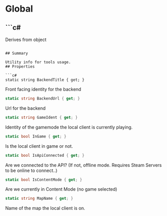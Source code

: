 # Global

## ```c#
Derives from object
```

## Summary

Utility info for tools usage.
## Properties

```c#
static string BackendTitle { get; } 
```
Front facing identity for the backend
```c#
static string BackendUrl { get; } 
```
Url for the backend
```c#
static string GameIdent { get; } 
```
Identity of the gamemode the local client is currently playing.
```c#
static bool InGame { get; } 
```
Is the local client in game or not.
```c#
static bool IsApiConnected { get; } 
```
Are we connected to the API? (If not, offline mode. Requires Steam Servers to be online to connect..)
```c#
static bool IsContentMode { get; } 
```
Are we currently in Content Mode (no game selected)
```c#
static string MapName { get; } 
```
Name of the map the local client is on.

